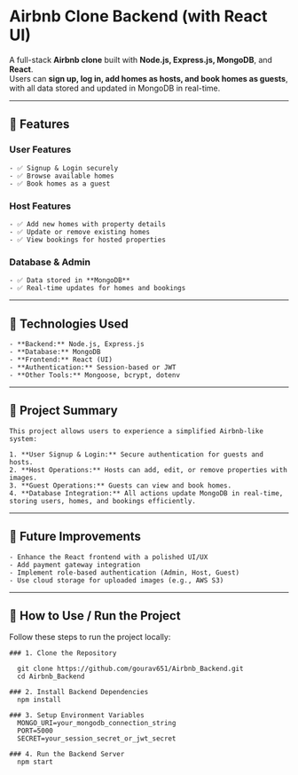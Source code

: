 # Airbnb Clone Backend (with React UI)

  A full-stack **Airbnb clone** built with **Node.js, Express.js, MongoDB**, and **React**.  
  Users can **sign up, log in, add homes as hosts, and book homes as guests**, with all data stored and updated in MongoDB in real-time.

  ---

## 🔹 Features

  ### **User Features**
    - ✅ Signup & Login securely
    - ✅ Browse available homes
    - ✅ Book homes as a guest

  ### **Host Features**
    - ✅ Add new homes with property details
    - ✅ Update or remove existing homes
    - ✅ View bookings for hosted properties

  ### **Database & Admin**
    - ✅ Data stored in **MongoDB**
    - ✅ Real-time updates for homes and bookings

  ---

  ## 🔹 Technologies Used
    - **Backend:** Node.js, Express.js  
    - **Database:** MongoDB  
    - **Frontend:** React (UI)  
    - **Authentication:** Session-based or JWT  
    - **Other Tools:** Mongoose, bcrypt, dotenv  

  ---

  ## 🔹 Project Summary
    This project allows users to experience a simplified Airbnb-like system:

    1. **User Signup & Login:** Secure authentication for guests and hosts.  
    2. **Host Operations:** Hosts can add, edit, or remove properties with images.  
    3. **Guest Operations:** Guests can view and book homes.  
    4. **Database Integration:** All actions update MongoDB in real-time, storing users, homes, and bookings efficiently.

  ---

  ## 🔹 Future Improvements
    - Enhance the React frontend with a polished UI/UX  
    - Add payment gateway integration  
    - Implement role-based authentication (Admin, Host, Guest)  
    - Use cloud storage for uploaded images (e.g., AWS S3)

  ---


  ## 🔹 How to Use / Run the Project

  Follow these steps to run the project locally:

    ### 1. Clone the Repository

      git clone https://github.com/gourav651/Airbnb_Backend.git
      cd Airbnb_Backend 

    ### 2. Install Backend Dependencies
      npm install

    ### 3. Setup Environment Variables
      MONGO_URI=your_mongodb_connection_string
      PORT=5000
      SECRET=your_session_secret_or_jwt_secret

    ### 4. Run the Backend Server
      npm start


